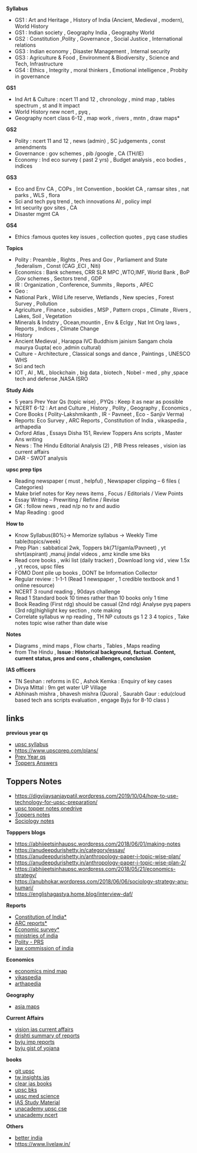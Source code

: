 **Syllabus**
* GS1 : Art and Heritage , History of India (Ancient, Medieval , modern), World History
* GS1 : Indian society , Geography India , Geography World
* GS2 : Constitution ,Polity  , Governance ,  Social Justice , International relations
* GS3 : Indian economy , Disaster Management  , Internal security
* GS3 : Agriculture & Food  , Environment & Biodiversity  , Science and Tech, Infrastructure 
* GS4 : Ethics , Integrity , moral thinkers , Emotional intelligence  , Probity in governance

**GS1**
- Ind Art & Culture : ncert 11 and 12 , chronology , mind map , tables spectrum , st and lt impact
- World History	new ncert , pyq ,
- Geography	ncert class 6-12 , map work , rivers , mntn , draw maps*

**GS2**
- Polity	: ncert 11 and 12 , news (admin) , SC judgements , const amendments
- Governance	: gov schemes , pib /google , CA (TH/IE)
- Economy : Ind eco survey ( past 2 yrs) , Budget analysis , eco bodies , indices

**GS3**
- Eco and Env	CA , COPs , Int Convention , booklet CA , ramsar sites , nat parks , WLS , flora
- Sci and tech	pyq trend , tech innovations AI , policy impl
- Int security	gov sites , CA
- Disaster mgmt	CA

**GS4**
- Ethics :famous quotes key issues , collection quotes , pyq case studies

**Topics**
- Polity : Preamble , Rights , Pres and Gov , Parliament and State ,federalism , Const (CAG ,ECI , Niti)
- Economics	: Bank schemes, CRR SLR MPC ,WTO,IMF, World Bank , BoP ,Gov schemes , Sectors trend , GDP
- IR : Organization , Conference, Summits , Reports , APEC
- Geo : 
- National Park , Wild Life reserve, Wetlands , New species , Forest Survey , Pollution
- Agriculture , Finance , subsidies , MSP , Pattern crops , Climate , Rivers , Lakes, Soil , Vegetation
- Minerals & Indstry , Ocean,mountin , Env & Eclgy , Nat Int Org laws , Reports , Indices , Climate Change
- History
- Ancient Medieval , Harappa IVC Buddhism jainism Sangam chola maurya Gupta( eco ,admin cultural)
- Culture - Architecture , Classical songs and dance , Paintings , UNESCO WHS
- Sci and tech	
- IOT , AI , ML , blockchain , big data , biotech , Nobel - med , phy ,space tech and defense ,NASA ISRO


**Study Aids**
* 5 years Prev Year  Qs (topic wise) , PYQs  : Keep it as near as possible
* NCERT 6-12 : Art and Culture , History , Polity , Geography , Economics , 
* Core Books ( Polity-Lakshmikanth , IR - Pavneet , Eco - Sanjiv Verma)
* Reports: Eco Survey , ARC Reports , Constitution of India  , vikaspedia , arthapedia
* Oxford Atlas , Essays Disha 151, Review Toppers Ans scripts , Master Ans writing
* News : The Hindu Editorial  Analysis (2)  , PIB Press releases , vision ias current affairs
* DAR - SWOT analysis 

**upsc prep tips**
* Reading newspaper ( must , helpful) , Newspaper clipping – 6 files ( Categories)
* Make brief notes for Key news items  , Focus / Editorials / View Points
* Essay Writing – Prewriting / Refine / Revise
* GK : follow news , read n/p no tv and audio
* Map Reading : good


**How to**
* Know Syllabus(80%)->  Memorize syllabus -> Weekly Time table(topics/week)
* Prep Plan : sabbatical 2wk, Toppers bk(71/gamla/Pavneet) , yt shrt(aspirant) ,manuj jindal videos , amz kindle sme bks
* Read core books , wiki list (daily tracker) , Download long vid , view 1.5x , yt recos, upsc files
* FOMO Dont pile up books , DONT be Information Collector 
* Regular review : 1-1-1 (Read 1 newspaper , 1 credible textbook and 1 online resource) 
* NCERT 3 round reading ,  90days challenge 
* Read 1 Standard book 10 times rather than 10 books only 1 time
* Book Reading (First rdg) should be casual (2nd rdg) Analyse pyq papers (3rd rdg)highlight key section , note making
* Correlate syllabus w np reading , TH NP cutouts gs 1 2 3 4 topics , Take notes topic wise rather than date wise

**Notes**
* Diagrams , mind maps , Flow charts , Tables , Maps reading
* from The Hindu , **Issue : Historical background, factual. Content, current status, pros and cons , challenges, conclusion** 

**IAS officers**
* TN Seshan : reforms in EC , Ashok Kemka : Enquiry of key cases 
* Divya Mittal : 9m get water UP Village 
* Abhinash mishra , bhavesh mishra (Quora) , Saurabh Gaur : edu(cloud based tech ans scripts evaluation , engage Byju for 8-10 class ) 

## links
**previous year qs**
* [upsc syllabus](https://vajiramandravi.com/upsc-syllabus/)
* https://www.upscprep.com/plans/
* [Prev Year qs](https://upsc.gov.in/examinations/previous-question-papers)
* [Toppers Answers](http://www.visionias.in/resources/toppers_answers.php)

## Toppers Notes
* https://digvijaysanjaypatil.wordpress.com/2019/10/04/how-to-use-technology-for-upsc-preparation/
* [upsc topper notes onedrive](https://onedrive.live.com/redir?resid=5904275E260F976F%212444&authkey=%21AH6GYBjFnERgT_Y&page=View&wd=target%28Laxmikanth.one%7Cdcef7156-2405-4084-8729-6f0a20a2faa6%2FLaxmikanth%20Syllabus%7C8583b152-2ead-4ac5-a77e-b18aa4d9b08c%2F%29&wdorigin=NavigationUrl)
* [Toppers notes](https://www.insightsonindia.com/2020/08/14/toppers-notes-e-notes-of-rushikesh-reddy-rank-95-cse-2020/)
* [Sociology notes](https://handwrittennotes.in/2020/08/17/kshitij-tyagi-sociology-notes-pdf/)

**Topppers blogs**
* https://abhijeetsinhaupsc.wordpress.com/2018/06/01/making-notes
* https://anudeepdurishetty.in/category/essay/
* https://anudeepdurishetty.in/anthropology-paper-i-topic-wise-plan/
* https://anudeepdurishetty.in/anthropology-paper-i-topic-wise-plan-2/
* https://abhijeetsinhaupsc.wordpress.com/2018/05/21/economics-strategy/
* https://anubhokar.wordpress.com/2018/06/06/sociology-strategy-anu-kumari/
* https://englishagastya.home.blog/interview-daf/

**Reports**
* [Constitution of India*](https://legislative.gov.in/constitution-of-india/)
* [ARC reports*](https://darpg.gov.in/arc-reports)
* [Economic survey*](https://www.visionias.in/resources/all_programs.php?c=economic_survey) 
* [ministries of india](https://www.ibef.org/economy/directory/ministries-and-departments-in-india)
* [Polity - PRS](https://prsindia.org/)
* [law commission of india](https://lawcommissionofindia.nic.in/)

**Economics**
* [economics mind map](https://igcseaid.com/mind-maps/economics-0455/)
* [vikaspedia](https://vikaspedia.in/InDG)
* [arthapedia](http://www.arthapedia.in/index.php/Category:Concepts)

**Geography**
* [asia maps](https://www.infoplease.com/atlas/asia)

**Current Affairs**
* [vision ias current affairs](https://www.visionias.in/resources/current_affairs.php?c=ca)
* [drishti summary of reports](https://www.drishtiias.com/summary-of-important-reports)
* [byju imp reports](https://byjus.com/free-ias-prep/international-organization-reports/)
* [byju gist of yojana](https://byjus.com/free-ias-prep/gist-of-yojana/)

**books**
* [git upsc](https://github.com/utsingh/upsc)
* [tw insights ias](https://twitter.com/Insights_ias?t=CvtraKnDg7U3Xu4upDNvcw&s=08)
* [clear ias books](https://www.clearias.com/ias-books/)
* [upsc bks](https://unacademy.com/content/upsc/notification/upsc-books/)
* [upsc med science](https://www.jagranjosh.com/articles/amp/upsc-medical-science-books-1705066081-1)
* [IAS Study Material](https://www.clearias.com/ias-study-materials/)
* [unacademy upsc cse](https://unacademy.com/goal/upsc-civil-services-examination-ias-preparation/KSCGY#about-exam)
* [unacademy ncert](https://unacademy.com/content/ncert-books/#:~:text=NCERT%20Books%20are%20vital%20to,download%20absolutely%20free%20of%20cost!)

**Others**
* [better india](https://www.thebetterindia.com/topics/civil-service/?_gl=1*1u7mbwj*_ga*YW1wLTdHYWVTZlI0eHZiRTd0QUU3RzdBbUpneTItZFcxZlhPWnhqZkVPTUVSTWRJRDBhOVBLMk4taTdVWjNUYTdDQVI.*_ga_DV4F4CDLZQ*MTcwNjk1MjQ2Mi4xLjEuMTcwNjk1MjQ2My4wLjAuMA..)
* https://www.livelaw.in/

